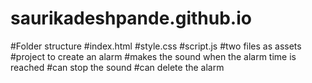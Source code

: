 # saurikadeshpande.github.io
#Folder structure
#index.html
#style.css
#script.js
#two files as assets
#project to create an alarm 
#makes the sound when the alarm time is reached
#can stop the sound
#can delete the alarm
